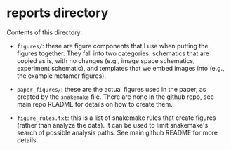 # reports directory

Contents of this directory:

- `figures/`: these are figure components that I use when putting the figures
  together. They fall into two categories: schematics that are copied as is,
  with no changes (e.g., image space schematics, experiment schematic), and
  templates that we embed images into (e.g., the example metamer figures).
  
- `paper_figures/`: these are the actual figures used in the paper, as created
  by the `snakemake` file. There are none in the github repo, see main repo
  README for details on how to create them.
  
- `figure_rules.txt`: this is a list of snakemake rules that create figures
  (rather than analyze the data). It can be used to limit snakemake's search of
  possible analysis paths. See main github README for more details.
